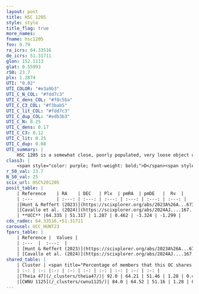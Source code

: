 ```yaml
---
layout: post
title: HSC 1205
style: style
title_flag: true
more_names: 
fname: hsc1205
fov: 0.79
ra_icrs: 64.33516
de_icrs: 51.31711
glon: 152.1113
glat: 0.55993
r50: 23.7
plx: 1.2874
UTI: "0.02"
UTI_COLOR: "#e3a9b3"
UTI_C_N_COL: "#fdd7c3"
UTI_C_dens_COL: "#f8c5ba"
UTI_C_C3_COL: "#f3bab5"
UTI_C_lit_COL: "#fdd7c3"
UTI_C_dup_COL: "#edb3b3"
UTI_C_N: 0.25
UTI_C_dens: 0.17
UTI_C_C3: 0.12
UTI_C_lit: 0.25
UTI_C_dup: 0.08
UTI_summary: |
    HSC 1205 is a somewhat close, poorly populated, very loose object of very low C3 quality. It was recently reported in the literature.<br><br><span style="color: #99180f; font-weight: bold;">Warning: </span>This is very likely a duplicate object, which shares a large percentage of members with at least one previously reported entry.
class3: |
    <span style="color: purple; font-weight: bold;">D</span><span style="color: red; font-weight: bold;">C</span>
r_50_val: 23.7
N_50_val: 25
scix_url: HSC%201205
posit_table: |
    | Reference    | RA    | DEC   | Plx  | pmRA  | pmDE   |  Rv  |
    | :---         | :---: | :---: | :---: | :---: | :---: | :---: |
    |[Hunt & Reffert (2023)](https://scixplorer.org/abs/2023A%26A...673A.114H) | 63.989 | 51.598 | 1.289 | 0.436 | -3.389 | -2.266 |
    |[Cavallo et al. (2024)](https://scixplorer.org/abs/2024AJ....167...12C) | 64.604 | 51.184 | 1.29 | -- | -- | -- |
    | **UCC** |64.335 | 51.317 | 1.287 | 0.462 | -3.324 | -1.299 | 
cds_radec: 64.33516,+51.31711
carousel: UCC_HUNT23
fpars_table: |
    | Reference |  Values |
    | :---  |  :---:  |
    | [Hunt & Reffert (2023)](https://scixplorer.org/abs/2023A%26A...673A.114H) | `AV50=0.879, diffAV50=0.93, MOD50=9.34, logAge50=8.826` |
    | [Cavallo et al. (2024)](https://scixplorer.org/abs/2024AJ....167...12C) | `AV50=1.27, dMod50=9.59, logAge50=7.97, [Fe/H]50=-0.04` |
shared_table: |
    | Cluster | <span title="Percentage of members that this OC shares with the ones listed">%</span>   | RA   | DEC   | Plx   | pmRA  | pmDE  | Rv | UTI |
    | :-: | :-: |:-: | :-: | :-: | :-: | :-: | :-: | :-: |
    |[Theia 47](/_clusters/theia47/)| 92.0 | 64.21 | 51.46 | 1.28 | 0.44 | -3.42 | 0.29 |0.33 |
    |[CWNU 1125](/_clusters/cwnu1125/)| 84.0 | 64.52 | 51.16 | 1.28 | 0.44 | -3.39 | -1.3 |0.16 |
---
```

